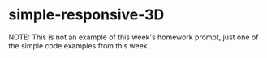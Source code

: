 # simple-responsive-3D
 
NOTE: This is not an example of this week's homework prompt, just one of the simple code examples from this week.
